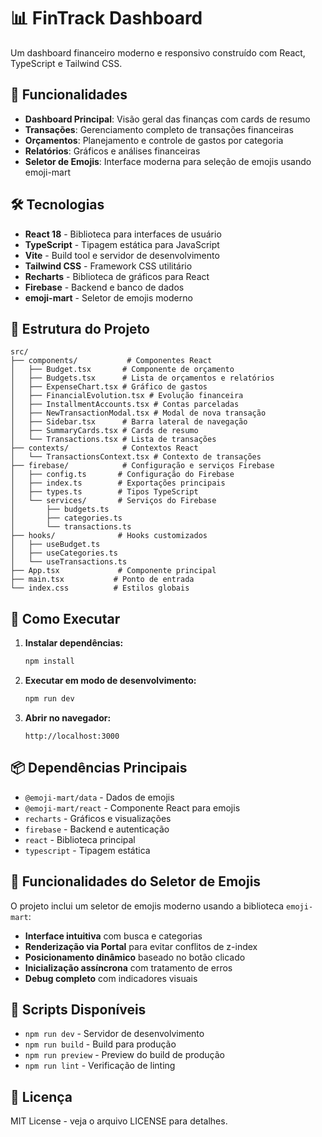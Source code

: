 # 📊 FinTrack Dashboard

Um dashboard financeiro moderno e responsivo construído com React, TypeScript e Tailwind CSS.

## 🚀 Funcionalidades

- **Dashboard Principal**: Visão geral das finanças com cards de resumo
- **Transações**: Gerenciamento completo de transações financeiras
- **Orçamentos**: Planejamento e controle de gastos por categoria
- **Relatórios**: Gráficos e análises financeiras
- **Seletor de Emojis**: Interface moderna para seleção de emojis usando emoji-mart

## 🛠️ Tecnologias

- **React 18** - Biblioteca para interfaces de usuário
- **TypeScript** - Tipagem estática para JavaScript
- **Vite** - Build tool e servidor de desenvolvimento
- **Tailwind CSS** - Framework CSS utilitário
- **Recharts** - Biblioteca de gráficos para React
- **Firebase** - Backend e banco de dados
- **emoji-mart** - Seletor de emojis moderno

## 📁 Estrutura do Projeto

```
src/
├── components/           # Componentes React
│   ├── Budget.tsx       # Componente de orçamento
│   ├── Budgets.tsx      # Lista de orçamentos e relatórios
│   ├── ExpenseChart.tsx # Gráfico de gastos
│   ├── FinancialEvolution.tsx # Evolução financeira
│   ├── InstallmentAccounts.tsx # Contas parceladas
│   ├── NewTransactionModal.tsx # Modal de nova transação
│   ├── Sidebar.tsx      # Barra lateral de navegação
│   ├── SummaryCards.tsx # Cards de resumo
│   └── Transactions.tsx # Lista de transações
├── contexts/            # Contextos React
│   └── TransactionsContext.tsx # Contexto de transações
├── firebase/            # Configuração e serviços Firebase
│   ├── config.ts       # Configuração do Firebase
│   ├── index.ts        # Exportações principais
│   ├── types.ts        # Tipos TypeScript
│   └── services/       # Serviços do Firebase
│       ├── budgets.ts
│       ├── categories.ts
│       └── transactions.ts
├── hooks/              # Hooks customizados
│   ├── useBudget.ts
│   ├── useCategories.ts
│   └── useTransactions.ts
├── App.tsx             # Componente principal
├── main.tsx           # Ponto de entrada
└── index.css          # Estilos globais
```

## 🚀 Como Executar

1. **Instalar dependências:**
   ```bash
   npm install
   ```

2. **Executar em modo de desenvolvimento:**
   ```bash
   npm run dev
   ```

3. **Abrir no navegador:**
   ```
   http://localhost:3000
   ```

## 📦 Dependências Principais

- `@emoji-mart/data` - Dados de emojis
- `@emoji-mart/react` - Componente React para emojis
- `recharts` - Gráficos e visualizações
- `firebase` - Backend e autenticação
- `react` - Biblioteca principal
- `typescript` - Tipagem estática

## 🎨 Funcionalidades do Seletor de Emojis

O projeto inclui um seletor de emojis moderno usando a biblioteca `emoji-mart`:

- **Interface intuitiva** com busca e categorias
- **Renderização via Portal** para evitar conflitos de z-index
- **Posicionamento dinâmico** baseado no botão clicado
- **Inicialização assíncrona** com tratamento de erros
- **Debug completo** com indicadores visuais

## 🔧 Scripts Disponíveis

- `npm run dev` - Servidor de desenvolvimento
- `npm run build` - Build para produção
- `npm run preview` - Preview do build de produção
- `npm run lint` - Verificação de linting

## 📝 Licença

MIT License - veja o arquivo LICENSE para detalhes.
